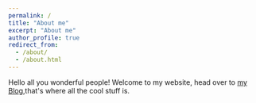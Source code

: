 ```yaml
---
permalink: /
title: "About me"
excerpt: "About me"
author_profile: true
redirect_from: 
  - /about/
  - /about.html
---
```


Hello all you wonderful people! Welcome to my website, head over to [my Blog](/year-archive/),that's where all the cool stuff is. 
  
